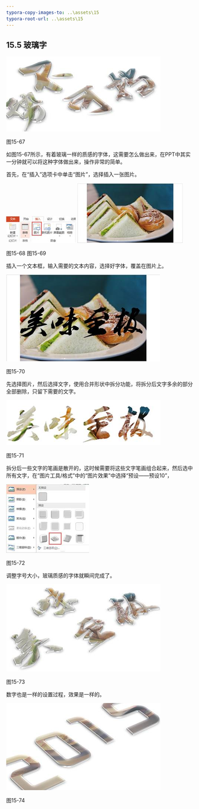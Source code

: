 ```yaml
---
typora-copy-images-to: ..\assets\15
typora-root-url: ..\assets\15
---
```


## **15.5**  **玻璃字**

![img](/assets/15/image068.jpg)

图15-67

如图15-67所示，有着玻璃一样的质感的字体，这需要怎么做出来，在PPT中其实一分钟就可以将这种字体做出来，操作非常的简单。

首先，在“插入”选项卡中单击“图片”，选择插入一张图片。

![img](/assets/15/image069.jpg)  ![img](/assets/15/image070.jpg)

图15-68                                  图15-69           

插入一个文本框，输入需要的文本内容，选择好字体，覆盖在图片上。

![img](/assets/15/image071.jpg)

图15-70

先选择图片，然后选择文字，使用合并形状中拆分功能，将拆分后文字多余的部分全部删除，只留下需要的文字。

![img](/assets/15/image072.jpg)

图15-71

拆分后一些文字的笔画是散开的，这时候需要将这些文字笔画组合起来，然后选中所有文字，在“图片工具/格式”中的“图片效果”中选择“预设——预设10”，

![img](/assets/15/image073.jpg)

图15-72

调整字号大小，玻璃质感的字体就瞬间完成了。

![img](/assets/15/image074.jpg)

图15-73

数字也是一样的设置过程，效果是一样的。

![img](/assets/15/image075.jpg)

图15-74